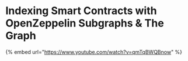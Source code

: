 # Indexing Smart Contracts with OpenZeppelin Subgraphs & The Graph

{% embed url="https://www.youtube.com/watch?v=qmTqBWQBnow" %}